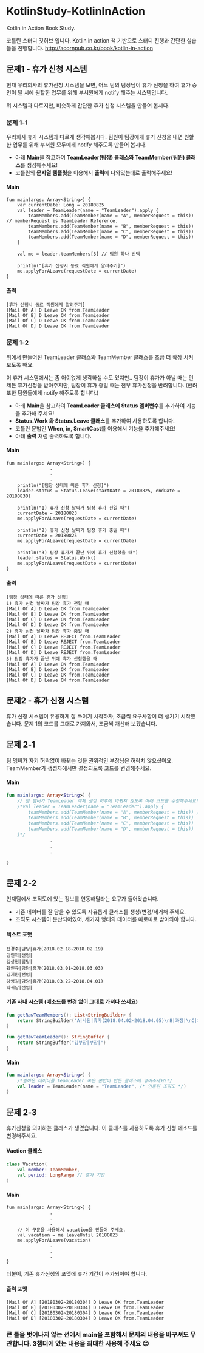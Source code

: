 # KotlinStudy-KotlinInAction
Kotlin in Action Book Study.

코틀린 스터디 깃허브 입니다.
Kotlin in action 책 기반으로 스터디 진행과 간단한 실습들을 진행합니다.
http://acornpub.co.kr/book/kotlin-in-action

## 문제1 - 휴가 신청 시스템

현재 우리회사의 휴가신청 시스템을 보면,
어느 팀의 팀장님이 휴가 신청을 하여 휴가 승인이 될 시에 원할한 업무를 위해 부서원에게 notify 해주는 시스템입니다.

위 시스템과 다르지만, 비슷하게 간단한 휴가 신청 시스템을 만들어 봅시다.

### 문제 1-1
우리회사 휴가 시스템과 다르게 생각해봅시다.
팀원이 팀장에게 휴가 신청을 내면 원할한 업무를 위해 부서원 모두에게 notify 해주도록 만들어 봅시다.

* 아래 **Main**을 참고하여 **TeamLeader(팀장) 클래스와 TeamMember(팀원) 클래스**를 생성해주세요!
* 코틀린의 **문자열 템플릿**을 이용해서 **출력**에 나와있는대로 출력해주세요!

#### Main
```text
fun main(args: Array<String>) {
    var currentDate: Long = 20180825
    val leader = TeamLeader(name = "TeamLeader").apply {
        teamMembers.add(TeamMember(name = "A", memberRequest = this)) // memberRequest is TeamLeader Reference.
        teamMembers.add(TeamMember(name = "B", memberRequest = this))
        teamMembers.add(TeamMember(name = "C", memberRequest = this))
        teamMembers.add(TeamMember(name = "D", memberRequest = this))
    }

    val me = leader.teamMembers[3] // 팀원 하나 선택

    println("[휴가 신청시 동료 직원에게 알려주기]")
    me.applyForALeave(requestDate = currentDate)
}
```

#### 출력
```text
[휴가 신청시 동료 직원에게 알려주기]
[Mail Of A] D Leave OK from.TeamLeader
[Mail Of B] D Leave OK from.TeamLeader
[Mail Of C] D Leave OK from.TeamLeader
[Mail Of D] D Leave OK from.TeamLeader
```

### 문제 1-2
위에서 만들어진 TeamLeader 클래스와 TeamMember 클래스를 조금 더 확장 시켜보도록 해요.

이 휴가 시스템에서는 좀 어이없게 생각하실 수도 있지만.. 
팀장이 휴가가 아닐 때는 언제든 휴가신청을 받아주지만, 팀장이 휴가 중일 때는 전부 휴가신청을 반려합니다. (반려 또한 팀원들에게 notify 해주도록 합니다.)

* 아래 **Main**을 참고하여 **TeamLeader 클래스에 Status 멤버변수**를 추가하여 기능을 추가해 주세요!
* **Status.Work 와 Status.Leave 클래스**를 추가하여 사용하도록 합니다.
* 코틀린 문법인 **When, in, SmartCast**를 이용해서 기능을 추가해주세요!
* 아래 **출력** 처럼 출력하도록 합니다.

#### Main
```text
fun main(args: Array<String>) {
                .
                .
                .
    println("[팀장 상태에 따른 휴가 신청]")
    leader.status = Status.Leave(startDate = 20180825, endDate = 20180830)

    println("1) 휴가 신청 날짜가 팀장 휴가 전일 때")
    currentDate = 20180823
    me.applyForALeave(requestDate = currentDate)

    println("2) 휴가 신청 날짜가 팀장 휴가 중일 때")
    currentDate = 20180825
    me.applyForALeave(requestDate = currentDate)

    println("3) 팀장 휴가가 끝난 뒤에 휴가 신청했을 때")
    leader.status = Status.Work()
    me.applyForALeave(requestDate = currentDate)
}
```

#### 출력
```text
[팀장 상태에 따른 휴가 신청]
1) 휴가 신청 날짜가 팀장 휴가 전일 때
[Mail Of A] D Leave OK from.TeamLeader
[Mail Of B] D Leave OK from.TeamLeader
[Mail Of C] D Leave OK from.TeamLeader
[Mail Of D] D Leave OK from.TeamLeader
2) 휴가 신청 날짜가 팀장 휴가 중일 때
[Mail Of A] D Leave REJECT from.TeamLeader
[Mail Of B] D Leave REJECT from.TeamLeader
[Mail Of C] D Leave REJECT from.TeamLeader
[Mail Of D] D Leave REJECT from.TeamLeader
3) 팀장 휴가가 끝난 뒤에 휴가 신청했을 때
[Mail Of A] D Leave OK from.TeamLeader
[Mail Of B] D Leave OK from.TeamLeader
[Mail Of C] D Leave OK from.TeamLeader
[Mail Of D] D Leave OK from.TeamLeader
```

## 문제2 - 휴가 신청 시스템
휴가 신청 시스템이 유용하게 잘 쓰이기 시작하자, 조금씩 요구사항이 더 생기기 시작했습니다.
문제 1의 코드를 그대로 가져와서, 조금씩 개선해 보겠습니다.

문제 2-1
------------------------------------------
팀 멤버가 자기 허락없이 바뀌는 것을 권위적인 부장님은 허락치 않으셨어요.
TeamMember가 생성자에서만 결정되도록 코드를 변경해주세요.

#### Main
```kotlin
fun main(args: Array<String>) {
    // 팀 멤버가 TeamLeader 객체 생성 이후에 바뀌지 않도록 아래 코드를 수정해주세요!
    /*val leader = TeamLeader(name = "TeamLeader").apply {
        teamMembers.add(TeamMember(name = "A", memberRequest = this)) // memberRequest is TeamLeader Reference.
        teamMembers.add(TeamMember(name = "B", memberRequest = this))
        teamMembers.add(TeamMember(name = "C", memberRequest = this))
        teamMembers.add(TeamMember(name = "D", memberRequest = this))
    }*/
                .
                .
                .

}
```

문제 2-2
--------------------------------
인재팀에서 조직도에 있는 정보를 연동해달라는 요구가 들어왔습니다.

* 기존 데이터를 잘 담을 수 있도록 자유롭게 클래스를 생성/변경/제거해 주세요.
* 조직도 시스템이 분산되어있어, 세가지 형태의 데이터를 따로따로 받아와야 합니다.

#### 텍스트 포맷
```text
전경주|담당|휴가(2018.02.18~2018.02.19)
김인혁|선임|
김상현|담당|
황인규|담당|휴가(2018.03.01~2018.03.03)
김지환|선임|
강영길|담당|휴가(2018.03.22~2018.04.01)
박귀남|선임|
```
#### 기존 사내 시스템 (메소드를 변경 없이 그대로 가져다 쓰세요)
```kotlin
fun getRawTeamMembers(): List<StringBuilder> {
    return StringBuilder("A|사원|휴가(2018.04.02~2018.04.05)\nB|과장|\nC|차장|")
}

fun getRawTeamLeader(): StringBuffer {
    return StringBuffer("김부장|부장|")
}
```

#### Main
```kotlin
fun main(args: Array<String>) {
    /*받아온 데이터를 TeamLeader 혹은 본인이 만든 클래스에 넣어주세요!*/
    val leader = TeamLeader(name = "TeamLeader", /* 연동된 조직도 */)
}
```

문제 2-3
--------------------------------------------
휴가신청을 의미하는 클래스가 생겼습니다. 이 클래스를 사용하도록 휴가 신청 메소드를 변경해주세요.

#### Vaction 클래스
```kotlin
class Vacation(
    val member: TeamMember,
    val period: LongRange // 휴가 기간
)
```

#### Main
```text
fun main(args: Array<String>) {
                .
                .
                .
    // 이 구문을 사용해서 vacation을 만들어 주세요.
    val vacation = me leaveUntil 20180823
    me.applyForALeave(vacation)
                .
                .
                .
}
```

더불어, 기존 휴가신청의 포맷에 휴가 기간이 추가되어야 합니다.

#### 출력 포맷
```text
[Mail Of A] [20180302~20180304] D Leave OK from.TeamLeader
[Mail Of B] [20180302~20180304] D Leave OK from.TeamLeader
[Mail Of C] [20180302~20180304] D Leave OK from.TeamLeader
[Mail Of D] [20180302~20180304] D Leave OK from.TeamLeader
```


### 큰 틀을 벗어나지 않는 선에서 main을 포함해서 문제의 내용을 바꾸셔도 무관합니다. 3챕터에 있는 내용을 최대한 사용해 주세요 😊
